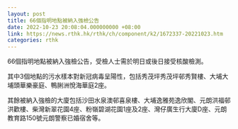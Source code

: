 ```yaml
---
layout: post
title: 66個指明地點被納入強檢公告
date: 2022-10-23 20:08:04.000000000 +08:00
link: https://news.rthk.hk/rthk/ch/component/k2/1672337-20221023.htm
categories: rthk
---
```


66個指明地點被納入強檢公告，受檢人士需於明日或後日接受核酸檢測。

其中3個地點的污水樣本對新冠病毒呈陽性，包括秀茂坪秀茂坪邨秀賢樓、大埔大埔頭華樂豪庭、鴨脷洲悅海華庭2座。

其餘被納入強檢的大廈包括沙田水泉澳邨喜泉樓、大埔逸雅苑逸欣閣、元朗洪福邨洪歡樓、柴灣新翠花園4座、粉嶺碧湖花園1座及2座、灣仔廣生行大廈D座、元朗教育路150號元朗警察已婚宿舍等。
